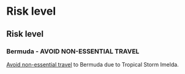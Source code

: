 # Risk level

## Risk level

### Bermuda - AVOID NON-ESSENTIAL TRAVEL

[Avoid non-essential travel](#levels "Risk Levels") to Bermuda due to Tropical Storm Imelda.